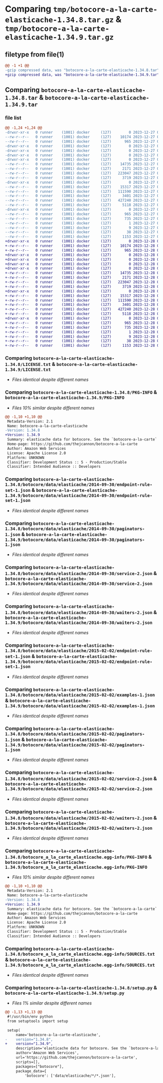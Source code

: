 # Comparing `tmp/botocore-a-la-carte-elasticache-1.34.8.tar.gz` & `tmp/botocore-a-la-carte-elasticache-1.34.9.tar.gz`

## filetype from file(1)

```diff
@@ -1 +1 @@
-gzip compressed data, was "botocore-a-la-carte-elasticache-1.34.8.tar", last modified: Wed Dec 27 01:06:40 2023, max compression
+gzip compressed data, was "botocore-a-la-carte-elasticache-1.34.9.tar", last modified: Thu Dec 28 01:06:42 2023, max compression
```

## Comparing `botocore-a-la-carte-elasticache-1.34.8.tar` & `botocore-a-la-carte-elasticache-1.34.9.tar`

### file list

```diff
@@ -1,24 +1,24 @@
-drwxr-xr-x   0 runner    (1001) docker     (127)        0 2023-12-27 01:06:40.619309 botocore-a-la-carte-elasticache-1.34.8/
--rw-r--r--   0 runner    (1001) docker     (127)    10174 2023-12-27 01:06:40.000000 botocore-a-la-carte-elasticache-1.34.8/LICENSE.txt
--rw-r--r--   0 runner    (1001) docker     (127)      965 2023-12-27 01:06:40.619309 botocore-a-la-carte-elasticache-1.34.8/PKG-INFO
-drwxr-xr-x   0 runner    (1001) docker     (127)        0 2023-12-27 01:06:40.615309 botocore-a-la-carte-elasticache-1.34.8/botocore/
-drwxr-xr-x   0 runner    (1001) docker     (127)        0 2023-12-27 01:06:40.615309 botocore-a-la-carte-elasticache-1.34.8/botocore/data/
-drwxr-xr-x   0 runner    (1001) docker     (127)        0 2023-12-27 01:06:40.615309 botocore-a-la-carte-elasticache-1.34.8/botocore/data/elasticache/
-drwxr-xr-x   0 runner    (1001) docker     (127)        0 2023-12-27 01:06:40.615309 botocore-a-la-carte-elasticache-1.34.8/botocore/data/elasticache/2014-09-30/
--rw-r--r--   0 runner    (1001) docker     (127)    14735 2023-12-27 01:06:29.000000 botocore-a-la-carte-elasticache-1.34.8/botocore/data/elasticache/2014-09-30/endpoint-rule-set-1.json
--rw-r--r--   0 runner    (1001) docker     (127)     2171 2023-12-27 01:06:29.000000 botocore-a-la-carte-elasticache-1.34.8/botocore/data/elasticache/2014-09-30/paginators-1.json
--rw-r--r--   0 runner    (1001) docker     (127)   223047 2023-12-27 01:06:29.000000 botocore-a-la-carte-elasticache-1.34.8/botocore/data/elasticache/2014-09-30/service-2.json
--rw-r--r--   0 runner    (1001) docker     (127)     3719 2023-12-27 01:06:29.000000 botocore-a-la-carte-elasticache-1.34.8/botocore/data/elasticache/2014-09-30/waiters-2.json
-drwxr-xr-x   0 runner    (1001) docker     (127)        0 2023-12-27 01:06:40.615309 botocore-a-la-carte-elasticache-1.34.8/botocore/data/elasticache/2015-02-02/
--rw-r--r--   0 runner    (1001) docker     (127)    15317 2023-12-27 01:06:29.000000 botocore-a-la-carte-elasticache-1.34.8/botocore/data/elasticache/2015-02-02/endpoint-rule-set-1.json
--rw-r--r--   0 runner    (1001) docker     (127)   111590 2023-12-27 01:06:29.000000 botocore-a-la-carte-elasticache-1.34.8/botocore/data/elasticache/2015-02-02/examples-1.json
--rw-r--r--   0 runner    (1001) docker     (127)     3401 2023-12-27 01:06:29.000000 botocore-a-la-carte-elasticache-1.34.8/botocore/data/elasticache/2015-02-02/paginators-1.json
--rw-r--r--   0 runner    (1001) docker     (127)   427240 2023-12-27 01:06:29.000000 botocore-a-la-carte-elasticache-1.34.8/botocore/data/elasticache/2015-02-02/service-2.json
--rw-r--r--   0 runner    (1001) docker     (127)     5118 2023-12-27 01:06:29.000000 botocore-a-la-carte-elasticache-1.34.8/botocore/data/elasticache/2015-02-02/waiters-2.json
-drwxr-xr-x   0 runner    (1001) docker     (127)        0 2023-12-27 01:06:40.619309 botocore-a-la-carte-elasticache-1.34.8/botocore_a_la_carte_elasticache.egg-info/
--rw-r--r--   0 runner    (1001) docker     (127)      965 2023-12-27 01:06:40.000000 botocore-a-la-carte-elasticache-1.34.8/botocore_a_la_carte_elasticache.egg-info/PKG-INFO
--rw-r--r--   0 runner    (1001) docker     (127)      735 2023-12-27 01:06:40.000000 botocore-a-la-carte-elasticache-1.34.8/botocore_a_la_carte_elasticache.egg-info/SOURCES.txt
--rw-r--r--   0 runner    (1001) docker     (127)        1 2023-12-27 01:06:40.000000 botocore-a-la-carte-elasticache-1.34.8/botocore_a_la_carte_elasticache.egg-info/dependency_links.txt
--rw-r--r--   0 runner    (1001) docker     (127)        9 2023-12-27 01:06:40.000000 botocore-a-la-carte-elasticache-1.34.8/botocore_a_la_carte_elasticache.egg-info/top_level.txt
--rw-r--r--   0 runner    (1001) docker     (127)       38 2023-12-27 01:06:40.619309 botocore-a-la-carte-elasticache-1.34.8/setup.cfg
--rw-r--r--   0 runner    (1001) docker     (127)     1153 2023-12-27 01:06:40.000000 botocore-a-la-carte-elasticache-1.34.8/setup.py
+drwxr-xr-x   0 runner    (1001) docker     (127)        0 2023-12-28 01:06:42.126282 botocore-a-la-carte-elasticache-1.34.9/
+-rw-r--r--   0 runner    (1001) docker     (127)    10174 2023-12-28 01:06:41.000000 botocore-a-la-carte-elasticache-1.34.9/LICENSE.txt
+-rw-r--r--   0 runner    (1001) docker     (127)      965 2023-12-28 01:06:42.126282 botocore-a-la-carte-elasticache-1.34.9/PKG-INFO
+drwxr-xr-x   0 runner    (1001) docker     (127)        0 2023-12-28 01:06:42.122282 botocore-a-la-carte-elasticache-1.34.9/botocore/
+drwxr-xr-x   0 runner    (1001) docker     (127)        0 2023-12-28 01:06:42.122282 botocore-a-la-carte-elasticache-1.34.9/botocore/data/
+drwxr-xr-x   0 runner    (1001) docker     (127)        0 2023-12-28 01:06:42.122282 botocore-a-la-carte-elasticache-1.34.9/botocore/data/elasticache/
+drwxr-xr-x   0 runner    (1001) docker     (127)        0 2023-12-28 01:06:42.126282 botocore-a-la-carte-elasticache-1.34.9/botocore/data/elasticache/2014-09-30/
+-rw-r--r--   0 runner    (1001) docker     (127)    14735 2023-12-28 01:06:26.000000 botocore-a-la-carte-elasticache-1.34.9/botocore/data/elasticache/2014-09-30/endpoint-rule-set-1.json
+-rw-r--r--   0 runner    (1001) docker     (127)     2171 2023-12-28 01:06:26.000000 botocore-a-la-carte-elasticache-1.34.9/botocore/data/elasticache/2014-09-30/paginators-1.json
+-rw-r--r--   0 runner    (1001) docker     (127)   223047 2023-12-28 01:06:26.000000 botocore-a-la-carte-elasticache-1.34.9/botocore/data/elasticache/2014-09-30/service-2.json
+-rw-r--r--   0 runner    (1001) docker     (127)     3719 2023-12-28 01:06:26.000000 botocore-a-la-carte-elasticache-1.34.9/botocore/data/elasticache/2014-09-30/waiters-2.json
+drwxr-xr-x   0 runner    (1001) docker     (127)        0 2023-12-28 01:06:42.126282 botocore-a-la-carte-elasticache-1.34.9/botocore/data/elasticache/2015-02-02/
+-rw-r--r--   0 runner    (1001) docker     (127)    15317 2023-12-28 01:06:26.000000 botocore-a-la-carte-elasticache-1.34.9/botocore/data/elasticache/2015-02-02/endpoint-rule-set-1.json
+-rw-r--r--   0 runner    (1001) docker     (127)   111590 2023-12-28 01:06:26.000000 botocore-a-la-carte-elasticache-1.34.9/botocore/data/elasticache/2015-02-02/examples-1.json
+-rw-r--r--   0 runner    (1001) docker     (127)     3401 2023-12-28 01:06:26.000000 botocore-a-la-carte-elasticache-1.34.9/botocore/data/elasticache/2015-02-02/paginators-1.json
+-rw-r--r--   0 runner    (1001) docker     (127)   427240 2023-12-28 01:06:26.000000 botocore-a-la-carte-elasticache-1.34.9/botocore/data/elasticache/2015-02-02/service-2.json
+-rw-r--r--   0 runner    (1001) docker     (127)     5118 2023-12-28 01:06:26.000000 botocore-a-la-carte-elasticache-1.34.9/botocore/data/elasticache/2015-02-02/waiters-2.json
+drwxr-xr-x   0 runner    (1001) docker     (127)        0 2023-12-28 01:06:42.126282 botocore-a-la-carte-elasticache-1.34.9/botocore_a_la_carte_elasticache.egg-info/
+-rw-r--r--   0 runner    (1001) docker     (127)      965 2023-12-28 01:06:42.000000 botocore-a-la-carte-elasticache-1.34.9/botocore_a_la_carte_elasticache.egg-info/PKG-INFO
+-rw-r--r--   0 runner    (1001) docker     (127)      735 2023-12-28 01:06:42.000000 botocore-a-la-carte-elasticache-1.34.9/botocore_a_la_carte_elasticache.egg-info/SOURCES.txt
+-rw-r--r--   0 runner    (1001) docker     (127)        1 2023-12-28 01:06:42.000000 botocore-a-la-carte-elasticache-1.34.9/botocore_a_la_carte_elasticache.egg-info/dependency_links.txt
+-rw-r--r--   0 runner    (1001) docker     (127)        9 2023-12-28 01:06:42.000000 botocore-a-la-carte-elasticache-1.34.9/botocore_a_la_carte_elasticache.egg-info/top_level.txt
+-rw-r--r--   0 runner    (1001) docker     (127)       38 2023-12-28 01:06:42.126282 botocore-a-la-carte-elasticache-1.34.9/setup.cfg
+-rw-r--r--   0 runner    (1001) docker     (127)     1153 2023-12-28 01:06:41.000000 botocore-a-la-carte-elasticache-1.34.9/setup.py
```

### Comparing `botocore-a-la-carte-elasticache-1.34.8/LICENSE.txt` & `botocore-a-la-carte-elasticache-1.34.9/LICENSE.txt`

 * *Files identical despite different names*

### Comparing `botocore-a-la-carte-elasticache-1.34.8/PKG-INFO` & `botocore-a-la-carte-elasticache-1.34.9/PKG-INFO`

 * *Files 10% similar despite different names*

```diff
@@ -1,10 +1,10 @@
 Metadata-Version: 2.1
 Name: botocore-a-la-carte-elasticache
-Version: 1.34.8
+Version: 1.34.9
 Summary: elasticache data for botocore. See the `botocore-a-la-carte` package for more info.
 Home-page: https://github.com/thejcannon/botocore-a-la-carte
 Author: Amazon Web Services
 License: Apache License 2.0
 Platform: UNKNOWN
 Classifier: Development Status :: 5 - Production/Stable
 Classifier: Intended Audience :: Developers
```

### Comparing `botocore-a-la-carte-elasticache-1.34.8/botocore/data/elasticache/2014-09-30/endpoint-rule-set-1.json` & `botocore-a-la-carte-elasticache-1.34.9/botocore/data/elasticache/2014-09-30/endpoint-rule-set-1.json`

 * *Files identical despite different names*

### Comparing `botocore-a-la-carte-elasticache-1.34.8/botocore/data/elasticache/2014-09-30/paginators-1.json` & `botocore-a-la-carte-elasticache-1.34.9/botocore/data/elasticache/2014-09-30/paginators-1.json`

 * *Files identical despite different names*

### Comparing `botocore-a-la-carte-elasticache-1.34.8/botocore/data/elasticache/2014-09-30/service-2.json` & `botocore-a-la-carte-elasticache-1.34.9/botocore/data/elasticache/2014-09-30/service-2.json`

 * *Files identical despite different names*

### Comparing `botocore-a-la-carte-elasticache-1.34.8/botocore/data/elasticache/2014-09-30/waiters-2.json` & `botocore-a-la-carte-elasticache-1.34.9/botocore/data/elasticache/2014-09-30/waiters-2.json`

 * *Files identical despite different names*

### Comparing `botocore-a-la-carte-elasticache-1.34.8/botocore/data/elasticache/2015-02-02/endpoint-rule-set-1.json` & `botocore-a-la-carte-elasticache-1.34.9/botocore/data/elasticache/2015-02-02/endpoint-rule-set-1.json`

 * *Files identical despite different names*

### Comparing `botocore-a-la-carte-elasticache-1.34.8/botocore/data/elasticache/2015-02-02/examples-1.json` & `botocore-a-la-carte-elasticache-1.34.9/botocore/data/elasticache/2015-02-02/examples-1.json`

 * *Files identical despite different names*

### Comparing `botocore-a-la-carte-elasticache-1.34.8/botocore/data/elasticache/2015-02-02/paginators-1.json` & `botocore-a-la-carte-elasticache-1.34.9/botocore/data/elasticache/2015-02-02/paginators-1.json`

 * *Files identical despite different names*

### Comparing `botocore-a-la-carte-elasticache-1.34.8/botocore/data/elasticache/2015-02-02/service-2.json` & `botocore-a-la-carte-elasticache-1.34.9/botocore/data/elasticache/2015-02-02/service-2.json`

 * *Files identical despite different names*

### Comparing `botocore-a-la-carte-elasticache-1.34.8/botocore/data/elasticache/2015-02-02/waiters-2.json` & `botocore-a-la-carte-elasticache-1.34.9/botocore/data/elasticache/2015-02-02/waiters-2.json`

 * *Files identical despite different names*

### Comparing `botocore-a-la-carte-elasticache-1.34.8/botocore_a_la_carte_elasticache.egg-info/PKG-INFO` & `botocore-a-la-carte-elasticache-1.34.9/botocore_a_la_carte_elasticache.egg-info/PKG-INFO`

 * *Files 10% similar despite different names*

```diff
@@ -1,10 +1,10 @@
 Metadata-Version: 2.1
 Name: botocore-a-la-carte-elasticache
-Version: 1.34.8
+Version: 1.34.9
 Summary: elasticache data for botocore. See the `botocore-a-la-carte` package for more info.
 Home-page: https://github.com/thejcannon/botocore-a-la-carte
 Author: Amazon Web Services
 License: Apache License 2.0
 Platform: UNKNOWN
 Classifier: Development Status :: 5 - Production/Stable
 Classifier: Intended Audience :: Developers
```

### Comparing `botocore-a-la-carte-elasticache-1.34.8/botocore_a_la_carte_elasticache.egg-info/SOURCES.txt` & `botocore-a-la-carte-elasticache-1.34.9/botocore_a_la_carte_elasticache.egg-info/SOURCES.txt`

 * *Files identical despite different names*

### Comparing `botocore-a-la-carte-elasticache-1.34.8/setup.py` & `botocore-a-la-carte-elasticache-1.34.9/setup.py`

 * *Files 1% similar despite different names*

```diff
@@ -1,13 +1,13 @@
 #!/usr/bin/env python
 from setuptools import setup
 
 setup(
     name='botocore-a-la-carte-elasticache',
-    version="1.34.8",
+    version="1.34.9",
     description='elasticache data for botocore. See the `botocore-a-la-carte` package for more info.',
     author='Amazon Web Services',
     url='https://github.com/thejcannon/botocore-a-la-carte',
     scripts=[],
     packages=["botocore"],
     package_data={
         'botocore': ['data/elasticache/*/*.json'],
```

